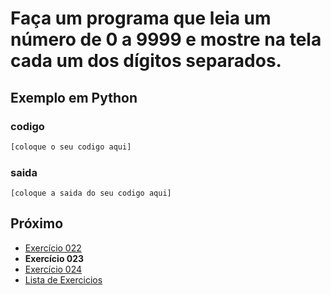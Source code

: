 # Faça um programa que leia um número de 0 a 9999 e mostre na tela cada um dos dígitos separados.

## Exemplo em Python

### codigo

``` python
[coloque o seu codigo aqui]
```

### saida

```
[coloque a saida do seu codigo aqui]
```

## Próximo

- [Exercício 022](../../022/python)
- **Exercício 023**
- [Exercício 024](../../024/python)
- [Lista de Exercicios](../../)

